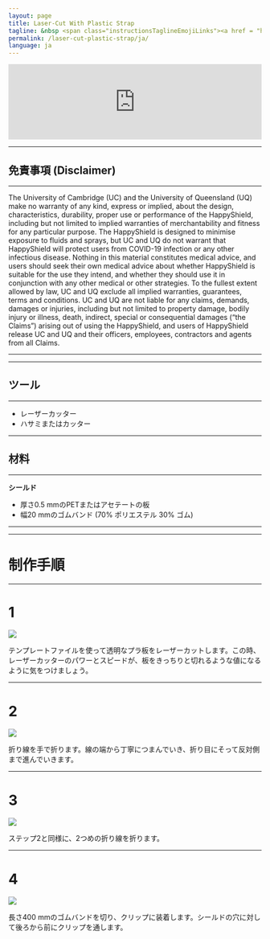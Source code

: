 ```yaml
---
layout: page
title: Laser-Cut With Plastic Strap
tagline: &nbsp <span class="instructionsTaglineEmojiLinks"><a href = "https://github.com/HappyShield/HappyShield/tree/master/Templates/LaserCut" ><i class="em em-triangular_ruler" aria-role="presentation" aria-label="TRIANGULAR RULER"></i></a></span>
permalink: /laser-cut-plastic-strap/ja/
language: ja
---
```


<script src="https://snapwidget.com/js/snapwidget.js"></script>
<iframe src="https://snapwidget.com/embed/811086" class="snapwidget-widget" allowtransparency="true" frameborder="0" scrolling="no" style="border:none; overflow:hidden;  width:100%; "></iframe>

---

## 免責事項 (Disclaimer)

---

The University of Cambridge (UC) and the University of Queensland (UQ) make no warranty of any kind, express or implied, about the design, characteristics, durability, proper use or performance of the HappyShield, including but not limited to implied warranties of merchantability and fitness for any particular purpose. The HappyShield is designed to minimise exposure to fluids and sprays, but UC and UQ do not warrant that HappyShield will protect users from COVID-19 infection or any other infectious disease. Nothing in this material constitutes medical advice, and users should seek their own medical advice about whether HappyShield is suitable for the use they intend, and whether they should use it in conjunction with any other medical or other strategies. To the fullest extent allowed by law, UC and UQ exclude all implied warranties, guarantees, terms and conditions. UC and UQ are not liable for any claims, demands, damages or injuries, including but not limited to property damage, bodily injury or illness, death, indirect, special or consequential damages (“the Claims”) arising out of using the HappyShield, and users of HappyShield release UC and UQ and their officers, employees, contractors and agents from all Claims.

---

--- 

## ツール

---

* レーザーカッター
* ハサミまたはカッター

---

## 材料

---

**シールド**

* 厚さ0.5 mmのPETまたはアセテートの板
* 幅20 mmのゴムバンド (70% ポリエステル 30% ゴム)

---

---

# 制作手順

---

# 1

![](./Assets/Output/Steps/01.jpg)

テンプレートファイルを使って透明なプラ板をレーザーカットします。この時、レーザーカッターのパワーとスピードが、板をきっちりと切れるような値になるように気をつけましょう。

---

# 2	

![](./Assets/Output/Steps/02.jpg)

折り線を手で折ります。線の端から丁寧につまんでいき、折り目にそって反対側まで進んでいきます。

--- 

# 3 	

![](./Assets/Output/Steps/03.jpg)

ステップ2と同様に、2つめの折り線を折ります。

---

# 4	

![](./Assets/Output/Steps/04.jpg)

長さ400 mmのゴムバンドを切り、クリップに装着します。シールドの穴に対して後ろから前にクリップを通します。


